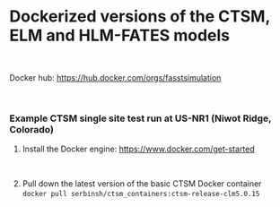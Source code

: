 # Dockerized versions of the CTSM, ELM and HLM-FATES models 
<br>


Docker hub: https://hub.docker.com/orgs/fasstsimulation

<br>

### Example CTSM single site test run at US-NR1 (Niwot Ridge, Colorado)

1) Install the Docker engine: https://www.docker.com/get-started

<br>

2) Pull down the latest version of the basic CTSM Docker container <br>
```docker pull serbinsh/ctsm_containers:ctsm-release-clm5.0.15```
